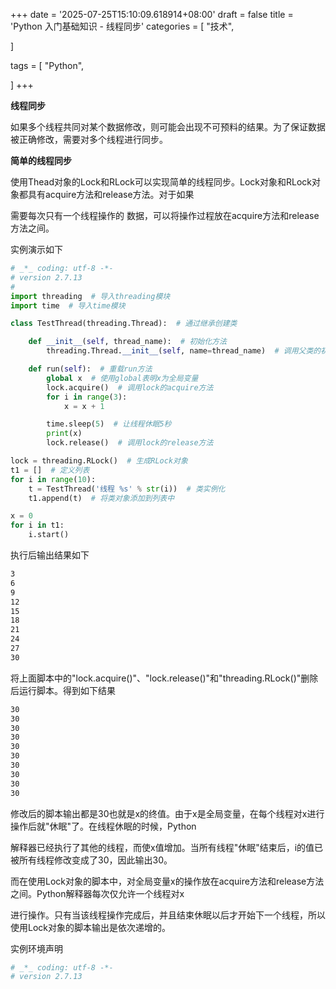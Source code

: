 +++
date = '2025-07-25T15:10:09.618914+08:00'
draft = false
title = 'Python 入门基础知识 - 线程同步'
categories = [
    "技术",

]

tags = [
    "Python",

]
+++

**线程同步**

如果多个线程共同对某个数据修改，则可能会出现不可预料的结果。为了保证数据被正确修改，需要对多个线程进行同步。

**简单的线程同步**

使用Thead对象的Lock和RLock可以实现简单的线程同步。Lock对象和RLock对象都具有acquire方法和release方法。对于如果

需要每次只有一个线程操作的 数据，可以将操作过程放在acquire方法和release方法之间。

实例演示如下

```py
# _*_ coding: utf-8 -*-
# version 2.7.13
#
import threading  # 导入threading模块
import time  # 导入time模块

class TestThread(threading.Thread):  # 通过继承创建类

    def __init__(self, thread_name):  # 初始化方法
        threading.Thread.__init__(self, name=thread_name)  # 调用父类的初始化方法

    def run(self):  # 重载run方法
        global x  # 使用global表明x为全局变量
        lock.acquire()  # 调用lock的acquire方法
        for i in range(3):
            x = x + 1

        time.sleep(5)  # 让线程休眠5秒
        print(x)
        lock.release()  # 调用lock的release方法

lock = threading.RLock()  # 生成RLock对象
t1 = []  # 定义列表
for i in range(10):
    t = TestThread('线程 %s' % str(i))  # 类实例化
    t1.append(t)  # 将类对象添加到列表中

x = 0
for i in t1:
    i.start()  

```

执行后输出结果如下

```bash
3
6
9
12
15
18
21
24
27
30
```

将上面脚本中的"lock.acquire()"、"lock.release()"和"threading.RLock()"删除后运行脚本。得到如下结果

```bash
30
30
30
30
30
30
30
30
30
30
```

修改后的脚本输出都是30也就是x的终值。由于x是全局变量，在每个线程对x进行操作后就"休眠"了。在线程休眠的时候，Python

解释器已经执行了其他的线程，而使x值增加。当所有线程"休眠"结束后，i的值已被所有线程修改变成了30，因此输出30。

而在使用Lock对象的脚本中，对全局变量x的操作放在acquire方法和release方法之间。Python解释器每次仅允许一个线程对x

进行操作。只有当该线程操作完成后，并且结束休眠以后才开始下一个线程，所以使用Lock对象的脚本输出是依次递增的。

实例环境声明

```bash
# _*_ coding: utf-8 -*-
# version 2.7.13
```
